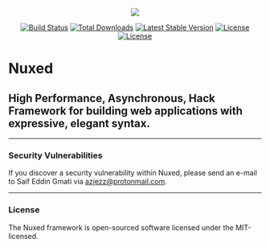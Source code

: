 <p align="center"><img src="https://avatars3.githubusercontent.com/u/45311177?s=200&v=4"></p>

<p align="center">
<a href="https://travis-ci.org/nuxed/framework"><img src="https://travis-ci.org/nuxed/framework.svg" alt="Build Status"></a>
<a href="https://packagist.org/packages/nuxed/framework"><img src="https://poser.pugx.org/nuxed/framework/d/total.svg" alt="Total Downloads"></a>
<a href="https://packagist.org/packages/nuxed/framework"><img src="https://poser.pugx.org/nuxed/framework/v/stable.svg" alt="Latest Stable Version"></a>
<a href="https://packagist.org/packages/nuxed/framework"><img src="https://poser.pugx.org/nuxed/framework/license.svg" alt="License"></a>
<a href="https://gitter.im/Nuxed/framework?utm_source=badge&utm_medium=badge&utm_campaign=pr-badge&utm_content=badge"><img src="https://badges.gitter.im/Nuxed/framework.svg" alt="License"></a>
</p>

# Nuxed

## High Performance, Asynchronous, Hack Framework for building web applications with expressive, elegant syntax.

---

### Security Vulnerabilities

If you discover a security vulnerability within Nuxed, please send an e-mail to Saif Eddin Gmati via azjezz@protonmail.com.

---

### License

The Nuxed framework is open-sourced software licensed under the MIT-licensed.
